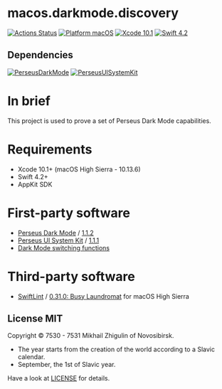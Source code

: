 # macos.darkmode.discovery

[![Actions Status](https://github.com/perseusrealdeal/macos.darkmode.discovery/actions/workflows/main.yml/badge.svg)](https://github.com/perseusrealdeal/macos.darkmode.discovery/actions)
[![Platform macOS](https://img.shields.io/badge/platform-macOS-orange.svg)](https://en.wikipedia.org/wiki/MacOS_version_history)
[![Xcode 10.1](https://img.shields.io/badge/Xcode-10.1+-red.svg)](https://en.wikipedia.org/wiki/Xcode)
[![Swift 4.2](https://img.shields.io/badge/Swift-4.2-red.svg)](https://docs.swift.org/swift-book/RevisionHistory/RevisionHistory.html)

## Dependencies

[![PerseusDarkMode](http://img.shields.io/:PerseusDarkMode-1.1.2-green.svg)](https://github.com/perseusrealdeal/PerseusDarkMode/tree/1.1.2)
[![PerseusUISystemKit](http://img.shields.io/:PerseusUISystemKit-1.1.1-green.svg)](https://github.com/perseusrealdeal/PerseusUISystemKit/tree/1.1.1)

# In brief

This project is used to prove a set of Perseus Dark Mode capabilities.

# Requirements

- Xcode 10.1+ (macOS High Sierra - 10.13.6)
- Swift 4.2+
- AppKit SDK

# First-party software

- [Perseus Dark Mode](https://github.com/perseusrealdeal/PerseusDarkMode.git) / [1.1.2](https://github.com/perseusrealdeal/perseusdarkmode/releases/tag/1.1.2)
- [Perseus UI System Kit](https://github.com/perseusrealdeal/PerseusUISystemKit.git) / [1.1.1](https://github.com/perseusrealdeal/perseusuisystemkit/releases/tag/1.1.1)
- [Dark Mode switching functions](https://gist.github.com/perseusrealdeal/11b1bab47f13134832b859f49d9af706)

# Third-party software

- [SwiftLint](https://github.com/realm/SwiftLint) / [0.31.0: Busy Laundromat](https://github.com/realm/SwiftLint/releases/tag/0.31.0) for macOS High Sierra

## License MIT

Copyright © 7530 - 7531 Mikhail Zhigulin of Novosibirsk.

- The year starts from the creation of the world according to a Slavic calendar.
- September, the 1st of Slavic year.

Have a look at [LICENSE](https://github.com/perseusrealdeal/macos.darkmode.discovery/blob/a7628a6aaf8a907c69ebe69ef3e3ad899a546486/LICENSE) for details.
